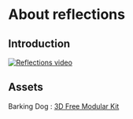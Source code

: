 # About reflections

## Introduction

[![Reflections video](https://img.youtube.com/vi/HqNU8_7W-wU/0.jpg)](https://www.youtube.com/watch?v=HqNU8_7W-wU)

## Assets

Barking Dog : [3D Free Modular Kit](https://assetstore.unity.com/packages/3d/environments/3d-free-modular-kit-85732)